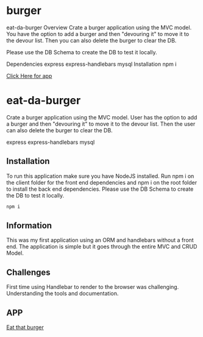 # burger

eat-da-burger
Overview
Crate a burger application using the MVC model.  You have the option to add a burger and then "devouring it" to move it to the devour list.  Then you can also delete the burger to clear the DB.

Please use the DB Schema to create the DB to test it locally.

Dependencies
express
express-handlebars
mysql
Installation
npm i

[Click Here for app](https://murmuring-forest-82444.herokuapp.com/)

# eat-da-burger
Crate a burger application using the MVC model.  User has the option to add a burger and then "devouring it" to move it to the devour list.  Then the user can also delete the burger to clear the DB.

express
express-handlebars
mysql


## Installation

To run this application make sure you have NodeJS installed.  Run npm i on the client folder for the front end dependencies and npm i on the root
folder to install the back end dependencies.
Please use the DB Schema to create the DB to test it locally.

```bash
npm i
```

## Information

This was my first application using an ORM and handlebars without a front end.  The application is simple but it goes through the entire MVC and CRUD Model.

## Challenges
First time using Handlebar to render to the browser was challenging.  Understanding the tools and documentation.

## APP
[Eat that burger](https://murmuring-forest-82444.herokuapp.com/)
